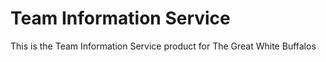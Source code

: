 # Team Information Service

This is the Team Information Service product for The Great White Buffalos